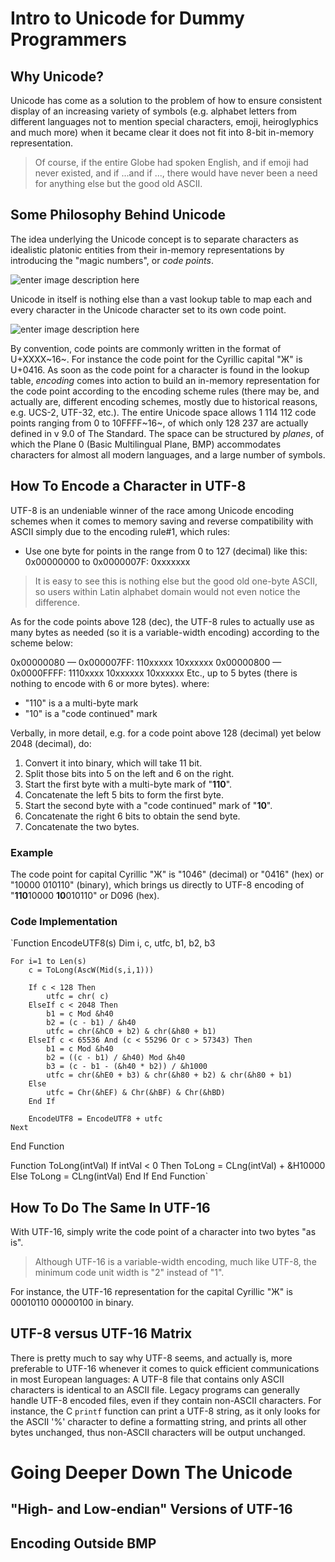 # Intro to Unicode for Dummy Programmers
## Why Unicode?
Unicode has come as a solution to the problem of how to ensure consistent display of an increasing variety of symbols (e.g. alphabet letters from different languages not to mention  special characters, emoji, heiroglyphics and much more) when it became clear it does not fit into 8-bit in-memory representation.
> Of course, if the entire Globe had spoken English, and if emoji had never existed, and if ...and if ...,  there would have never been a need for anything else but the good old ASCII. 


## Some Philosophy Behind Unicode
The idea underlying the Unicode concept is to separate characters   as idealistic platonic entities from their in-memory representations by introducing the "magic numbers", or *code points*.



![enter image description here](https://lh3.googleusercontent.com/JQm9xEWsHYnNtK1qFN9TWw9xuqSFt5dZguJ9rW6qqHWUtI9rR_-VwZ5qd47kvqiiSXsvSV9khh3v)



Unicode in itself is nothing else than a vast lookup table to map each and every character in the Unicode character set to its own code point.



![enter image description here](https://lh3.googleusercontent.com/i4KF4qMjV5-Q2Hp-lNxEdfEzD49m9Wx-aQl0Ug8nGx1s1t2sWh4Fl1bVQtb8O8zDGHdeyI31V90R)



By convention, code points are commonly written in the format of U+XXXX~16~. For instance the code point for  the Cyrillic capital "Ж" is U+0416.
As soon as the code point for a character is found in the lookup table, *encoding* comes into action to build an in-memory representation for the code point according to the encoding scheme rules (there may be, and actually are, different encoding schemes, mostly due to historical reasons, e.g. UCS-2, UTF-32, etc.).
The entire Unicode space allows 1 114 112 code points ranging from 0 to 10FFFF~16~, of which only  128 237 are actually defined in v 9.0 of The Standard. The space can be structured by *planes*, of which the Plane 0 (Basic Multilingual Plane, BMP) accommodates characters for almost all modern languages, and a large number of symbols.
## How To Encode a Character in UTF-8 
UTF-8 is an undeniable winner of the race among Unicode encoding schemes when it comes to memory saving and  reverse compatibility with ASCII simply due to the encoding rule#1, which rules:
 - Use one byte for points in the range from 0 to 127 (decimal) like this:
	0x00000000 to 0x0000007F: 0xxxxxxx
> It is easy to see this is nothing else but the good old one-byte ASCII, so users within Latin alphabet domain would not even notice the difference.

As for the code points above 128 (dec), the UTF-8 rules to actually use as many bytes as needed (so it is a variable-width encoding) according to the scheme below:

0x00000080 — 0x000007FF: 110xxxxx 10xxxxxx
0x00000800 — 0x0000FFFF: 1110xxxx 10xxxxxx 10xxxxxx
Etc., up to 5 bytes (there is nothing to encode with 6 or more bytes).
where:
-  "110" is a a multi-byte mark
-  "10" is a "code continued" mark

Verbally, in more detail, e.g. for a code point above 128 (decimal) yet below 2048 (decimal), do:

1. Convert it into binary, which will take 11 bit. 
2. Split those bits into 5 on the left and 6 on the right. 
3. Start the first byte with a multi-byte mark of "**110**".  
4. Concatenate the left 5 bits to form the first byte. 
5. Start the second byte with a "code continued" mark of "**10**". 
6. Concatenate the right 6 bits to obtain the send byte. 
7. Concatenate the two bytes.

### Example
The code point for capital Cyrillic "Ж" is "1046" (decimal) or "0416" (hex) or "10000 010110" (binary), which brings us directly to UTF-8 encoding of "**110**10000 **10**010110" or D096 (hex).

### Code Implementation



`Function EncodeUTF8(s)
    Dim i, c, utfc, b1, b2, b3
    
    For i=1 to Len(s)
        c = ToLong(AscW(Mid(s,i,1)))
 
        If c < 128 Then
            utfc = chr( c)
        ElseIf c < 2048 Then
            b1 = c Mod &h40
            b2 = (c - b1) / &h40
            utfc = chr(&hC0 + b2) & chr(&h80 + b1)
        ElseIf c < 65536 And (c < 55296 Or c > 57343) Then
            b1 = c Mod &h40
            b2 = ((c - b1) / &h40) Mod &h40
            b3 = (c - b1 - (&h40 * b2)) / &h1000
            utfc = chr(&hE0 + b3) & chr(&h80 + b2) & chr(&h80 + b1)
        Else
            utfc = Chr(&hEF) & Chr(&hBF) & Chr(&hBD)
        End If

        EncodeUTF8 = EncodeUTF8 + utfc
    Next
End Function

Function ToLong(intVal)
    If intVal < 0 Then
        ToLong = CLng(intVal) + &H10000
    Else
        ToLong = CLng(intVal)
    End If
End Function`






## How To Do The Same In UTF-16 
With UTF-16, simply write the code point of a character into two bytes "as is".
> Although UTF-16 is a variable-width encoding, much like UTF-8, the minimum code unit width is "2" instead of "1".

For instance, the UTF-16 representation for the capital Cyrillic "Ж" is 00010110 00000100 in binary.


## UTF-8 versus UTF-16 Matrix
There is pretty much to say why UTF-8 seems, and actually is, more preferable to UTF-16 whenever it comes to quick efficient communications in most European languages:
A UTF-8 file that contains only ASCII  characters is identical to an ASCII file. Legacy programs can generally handle UTF-8 encoded files, even if they contain non-ASCII characters. For instance, the C    `printf`  function can print a UTF-8 string, as it only looks for the ASCII '%' character to define a formatting string, and prints all other bytes unchanged, thus non-ASCII characters will be output unchanged.



# Going Deeper Down The Unicode


## "High- and Low-endian" Versions of UTF-16


## Encoding Outside BMP

<!--stackedit_data:
eyJoaXN0b3J5IjpbLTIwNDQ3MjA4MjQsOTA5MTM5NzA4LC03Mj
E4OTI4MTksLTg1NjgxOTA5NSwtMTI5NTcyOTQyNiwtMjExMTMz
OTYzMCwtNDE4NzQwOTQyLC00MDEzMTU5NTcsMTI4NzAxMzAxOC
wyODQ3MTMxNjMsMjA5MTEwNzc2MCw0NzAwODY2NTEsMjA3ODc4
ODEsMjgzNDE4OTU0LDk4ODkwOTg5OCwtMTc3ODcwNTA4MCwyMD
E5MDAwODc4LDEwODIyNDg5NzcsNzM3NTUwNDU5LDIwMzg2MTU3
NjRdfQ==
-->